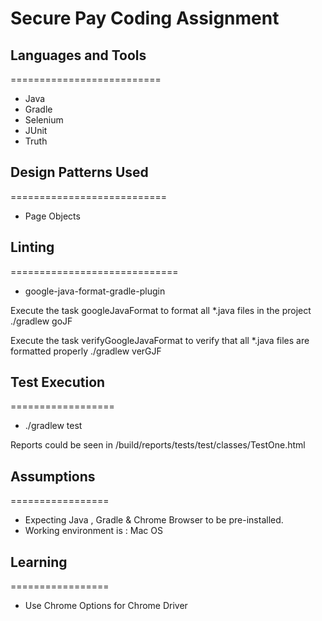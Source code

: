 # Secure Pay Coding Assignment

## Languages and Tools
==========================
- Java
- Gradle
- Selenium
- JUnit
- Truth

## Design Patterns Used
===========================
- Page Objects

## Linting
=============================
- google-java-format-gradle-plugin

Execute the task googleJavaFormat to format all *.java files in the project
 ./gradlew goJF

Execute the task verifyGoogleJavaFormat to verify that all *.java files are formatted properly
 ./gradlew verGJF

## Test Execution
==================
- ./gradlew test

Reports could be seen in <PWD>/build/reports/tests/test/classes/TestOne.html

## Assumptions
=================
- Expecting Java , Gradle & Chrome Browser to be pre-installed.
- Working environment is :  Mac OS

## Learning
=================
- Use Chrome Options for Chrome Driver